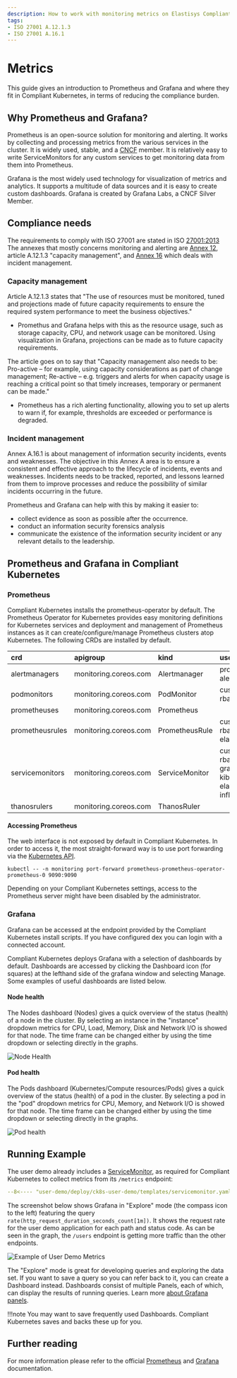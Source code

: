 ```yaml
---
description: How to work with monitoring metrics on Elastisys Compliant Kubernetes, the security-focused Kubernetes distribution.
tags:
- ISO 27001 A.12.1.3
- ISO 27001 A.16.1
---
```


# Metrics
This guide gives an introduction to Prometheus and Grafana and where they fit in Compliant Kubernetes, in terms of reducing the compliance burden.

## Why Prometheus and Grafana?
Prometheus is an open-source solution for monitoring and alerting. It works by collecting and processing metrics from the various services in the cluster. It is widely used, stable, and a [CNCF](https://www.cncf.io/) member. It is relatively easy to write ServiceMonitors for any custom services to get monitoring data from them into Prometheus.

Grafana is the most widely used technology for visualization of metrics and analytics. It supports a multitude of data sources and it is easy to create custom dashboards. Grafana is created by Grafana Labs, a CNCF Silver Member.

## Compliance needs
The requirements to comply with ISO 27001 are stated in ISO [27001:2013](https://www.isms.online/iso-27001/) The annexes that mostly concerns monitoring and alerting are [Annex 12](https://www.isms.online/iso-27001/annex-a-12-operations-security/), article A.12.1.3 "capacity management", and [Annex 16](https://www.isms.online/iso-27001/annex-a-16-information-security-incident-management/) which deals with incident management.

### Capacity management
Article A.12.1.3 states that "The use of resources must be monitored, tuned and projections made of future capacity requirements to ensure the required system performance to meet the business objectives."

* Promethus and Grafana helps with this as the resource usage, such as storage capacity, CPU, and network usage can be monitored. Using visualization in Grafana, projections can be made as to future capacity requirements.

The article goes on to say that "Capacity management also needs to be: Pro-active – for example, using capacity considerations as part of change management; Re-active – e.g. triggers and alerts for when capacity usage is reaching a critical point so that timely increases, temporary or permanent can be made."

* Prometheus has a rich alerting functionality, allowing you to set up alerts to warn if, for example, thresholds are exceeded or performance is degraded.

### Incident management
Annex A.16.1 is about management of information security incidents, events and weaknesses. The objective in this Annex A area is to ensure a consistent and effective approach to the lifecycle of incidents, events and weaknesses. Incidents needs to be tracked, reported, and lessons learned from them to improve processes and reduce the possibility of similar incidents occurring in the future.

Prometheus and Grafana can help with this by making it easier to:

* collect evidence as soon as possible after the occurrence.
* conduct an information security forensics analysis
* communicate the existence of the information security incident or any relevant details to the leadership.

## Prometheus and Grafana in Compliant Kubernetes

### Prometheus
Compliant Kubernetes installs the prometheus-operator by default. The Prometheus Operator for Kubernetes provides easy monitoring definitions for Kubernetes services and deployment and management of Prometheus instances as it can create/configure/manage Prometheus clusters atop Kubernetes. The following CRDs are installed by default.

| crd | apigroup | kind | used by | description |
| :-- | :-- | :-- | :-- | :-- |
| alertmanagers	| monitoring.coreos.com | Alertmanager | prometheus-alerts | |
| podmonitors | monitoring.coreos.com | PodMonitor | customer-rbac | |
| prometheuses | monitoring.coreos.com | Prometheus | | |
| prometheusrules | monitoring.coreos.com | PrometheusRule | customer-rbac, elasticsearch | |
| servicemonitors | monitoring.coreos.com | ServiceMonitor | customer-rbac, dex, grafana, kibana, elastisearch, influxdb | |
| thanosrulers | monitoring.coreos.com | ThanosRuler | | |

#### Accessing Prometheus
The web interface is not exposed by default in Compliant Kubernetes. In order to access it, the most straight-forward way is to use port forwarding via the [Kubernetes API](../kubernetes-api).

	kubectl -- -n monitoring port-forward prometheus-prometheus-operator-prometheus-0 9090:9090

Depending on your Compliant Kubernetes settings, access to the Prometheus server might have been disabled by the administrator.

### Grafana
Grafana can be accessed at the endpoint provided by the Compliant Kubernetes install scripts. If you have configured dex you can login with a connected account.

Compliant Kubernetes deploys Grafana with a selection of dashboards by default. Dashboards are accessed by clicking the Dashboard icon (for squares) at the lefthand side of the grafana window and selecting Manage. Some examples of useful dashboards are listed below.

#### Node health
The Nodes dashboard (Nodes) gives a quick overview of the status (health) of a node in the cluster. By selecting an instance in the "instance" dropdown metrics for CPU, Load, Memory, Disk and Network I/O is showed for that node. The time frame can be changed either by using the time dropdown or selecting directly in the graphs.

![Node Health](../img/node_health.png  "Nodes dashboard")

#### Pod health
The Pods dashboard (Kubernetes/Compute resources/Pods) gives a quick overview of the status (health) of a pod in the cluster. By selecting a pod in the "pod" dropdown metrics for CPU, Memory, and Network I/O is showed for that node. The time frame can be changed either by using the time dropdown or selecting directly in the graphs.

![Pod health](../img/pod_health.png  "Pod health")

## Running Example

<!--user-demo-metrics-start-->

The user demo already includes a [ServiceMonitor](https://github.com/elastisys/compliantkubernetes/blob/main/user-demo/deploy/ck8s-user-demo/templates/servicemonitor.yaml), as required for Compliant Kubernetes to collect metrics from its `/metrics` endpoint:

```yaml
--8<---- "user-demo/deploy/ck8s-user-demo/templates/servicemonitor.yaml"
```

The screenshot below shows Grafana in "Explore" mode (the compass icon to the left) featuring the query `rate(http_request_duration_seconds_count[1m])`. It shows the request rate for the user demo application for each path and status code. As can be seen in the graph, the `/users` endpoint is getting more traffic than the other endpoints.

![Example of User Demo Metrics](/compliantkubernetes/img/user-demo-metrics.jpeg)

The "Explore" mode is great for developing queries and exploring the data set. If you want to save a query so you can refer back to it, you can create a Dashboard instead. Dashboards consist of multiple Panels, each of which, can display the results of running queries. Learn more [about Grafana panels](https://grafana.com/docs/grafana/latest/panels/).

!!!note
    You may want to save frequently used Dashboards. Compliant Kubernetes saves and backs these up for you.

<!--user-demo-metrics-end-->

## Further reading
For more information please refer to the official [Prometheus](https://prometheus.io/docs/) and [Grafana](https://grafana.com/docs/grafana/latest/) documentation.
